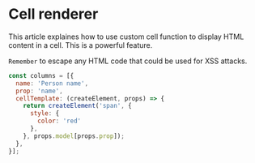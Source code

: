 # Cell renderer

This article explaines how to use custom cell function to display HTML content in a cell.
This is a powerful feature.


`Remember` to escape any HTML code that could be used for XSS attacks.

```js
const columns = [{
  name: 'Person name',
  prop: 'name',
  cellTemplate: (createElement, props) => {
    return createElement('span', {
      style: {
        color: 'red'
      },
    }, props.model[props.prop]);
  },
}];
```